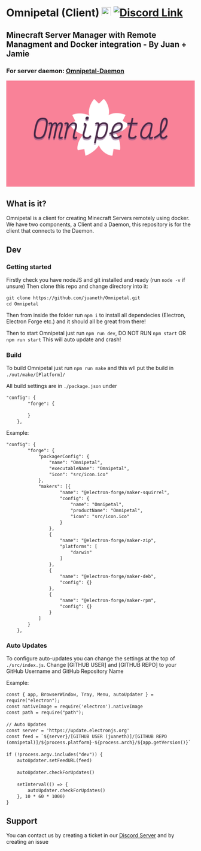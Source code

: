 # Omnipetal (Client) <img src="https://user-images.githubusercontent.com/68202118/162853416-0ca7c63b-0d6d-4d28-9c5c-3f165bb31811.png" width="25" height="25"> [![Discord Link](https://img.shields.io/badge/-Server-5865F2?logo=discord&logoColor=white&style=for-the-badge)](https://discord.gg/ufAX6VqcaD)
## Minecraft Server Manager with Remote Managment and Docker integration - By Juan + Jamie



### For server daemon: [Omnipetal-Daemon](https://github.com/juaneth/Omnipetal-Daemon)

<img src="/src/omnipetal.png" width="800">


## What is it?
Omnipetal is a client for creating Minecraft Servers remotely using docker. We have two components, a Client and a Daemon, this repository is for the client that connects to the Daemon. 

## Dev
### Getting started

Firstly check you have nodeJS and git installed and ready (run `node -v` if unsure) Then clone this repo and change directory into it: 
```
git clone https://github.com/juaneth/Omnipetal.git
cd Omnipetal
```
Then from inside the folder run `npm i` to install all dependecies (Electron, Electron Forge etc.) and it should all be great from there!

Then to start Omnipetal just run `npm run dev`, DO NOT RUN `npm start` OR `npm run start` This will auto update and crash!

### Build
To build Omnipetal just run `npm run make` and this wll put the build in `./out/make/[Platform]/`

All build settings are in `./package.json` under 
```
"config": {
        "forge": {

        }
    },
```

Example: 
```
"config": {
        "forge": {
            "packagerConfig": {
                "name": "Omnipetal",
                "executableName": "Omnipetal",
                "icon": "src/icon.ico"
            },
            "makers": [{
                    "name": "@electron-forge/maker-squirrel",
                    "config": {
                        "name": "Omnipetal",
                        "productName": "Omnipetal",
                        "icon": "src/icon.ico"
                    }
                },
                {
                    "name": "@electron-forge/maker-zip",
                    "platforms": [
                        "darwin"
                    ]
                },
                {
                    "name": "@electron-forge/maker-deb",
                    "config": {}
                },
                {
                    "name": "@electron-forge/maker-rpm",
                    "config": {}
                }
            ]
        }
    },
```
### Auto Updates
To configure auto-updates you can change the settings at the top of `./src/index.js`. Change [GITHUB USER] and [GITHUB REPO] to your GitHub Username and GitHub Repository Name

Example: 
```
const { app, BrowserWindow, Tray, Menu, autoUpdater } = require("electron");
const nativeImage = require('electron').nativeImage
const path = require("path");

// Auto Updates
const server = 'https://update.electronjs.org'
const feed = `${server}/[GITHUB USER (juaneth)]/[GITHUB REPO (omnipetal)]/${process.platform}-${process.arch}/${app.getVersion()}`

if (!process.argv.includes("dev")) {
    autoUpdater.setFeedURL(feed)

    autoUpdater.checkForUpdates()

    setInterval(() => {
        autoUpdater.checkForUpdates()
    }, 10 * 60 * 1000)
}
```

## Support
You can contact us by creating a ticket in our [Discord Server](https://discord.gg/ufAX6VqcaD) and by creating an issue
